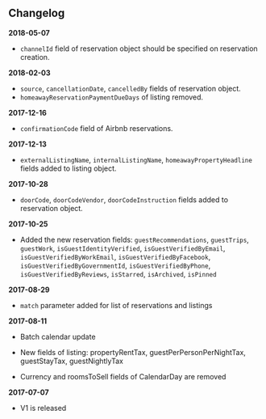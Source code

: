 ## Changelog

**2018-05-07** 

- `channelId` field of reservation object should be specified on reservation creation.

**2018-02-03** 

- `source`, `cancellationDate`, `cancelledBy` fields of reservation object.
- `homeawayReservationPaymentDueDays` of listing removed.

**2017-12-16** 

- `confirmationCode` field of Airbnb reservations.

**2017-12-13** 

- `externalListingName`, `internalListingName`, `homeawayPropertyHeadline` fields added to listing object.

**2017-10-28** 

- `doorCode`, `doorCodeVendor`, `doorCodeInstruction` fields added to reservation object.

**2017-10-25** 

- Added the new reservation fields: `guestRecommendations`, `guestTrips`, `guestWork`, `isGuestIdentityVerified`, `isGuestVerifiedByEmail`, `isGuestVerifiedByWorkEmail`, 
`isGuestVerifiedByFacebook`, `isGuestVerifiedByGovernmentId`, `isGuestVerifiedByPhone`, `isGuestVerifiedByReviews`, `isStarred`, `isArchived`, `isPinned`

**2017-08-29** 

- `match` parameter added for list of reservations and listings

**2017-08-11** 

- Batch calendar update

- New fields of listing: propertyRentTax, guestPerPersonPerNightTax, guestStayTax, guestNightlyTax

- Currency and roomsToSell fields of CalendarDay are removed

**2017-07-07** 

- V1 is released

